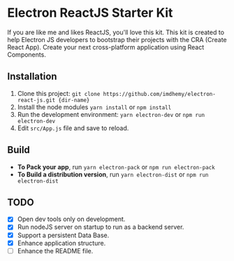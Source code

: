 # Electron ReactJS Starter Kit
If you are like me and likes ReactJS, you'll love this kit. This kit is created to help Electron JS developers to bootstrap their projects with the CRA (Create React App). Create your next cross-platform application using React Components.

## Installation

 1. Clone this project: `git clone https://github.com/imdhemy/electron-react-js.git {dir-name}`
 2. Install the node modules 
 `yarn install` or `npm install`
 3. Run the development environment:
  `yarn electron-dev` or `npm run electron-dev`
 4. Edit `src/App.js` file and save to reload.

## Build

 - **To Pack your app**, run `yarn electron-pack` or `npm run electron-pack`
 - **To Build a distribution version**, run `yarn electron-dist` or `npm run electron-dist`

## TODO

 - [X] Open dev tools only on development.
 - [X] Run nodeJS server on startup to run as a backend server.
 - [X] Support a persistent Data Base.
 - [X] Enhance application structure.
 - [ ] Enhance the README file.